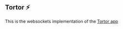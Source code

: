 ## Tortor ⚡️

This is the websockets implementation of the [Tortor app](https://github.com/glamboyosa/tortor)
